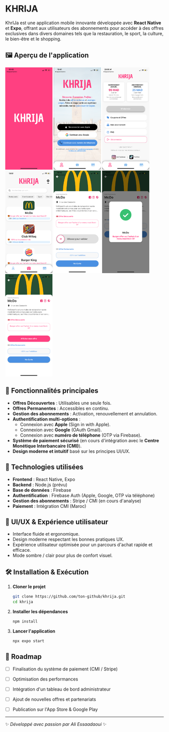 # KHRIJA

KhrIJa est une application mobile innovante développée avec **React Native** et **Expo**, offrant aux utilisateurs des abonnements pour accéder à des offres exclusives dans divers domaines tels que la restauration, le sport, la culture, le bien-être et le shopping.

## 🖼️ Aperçu de l'application
<img src="assets/IMG_0.PNG" alt="Aperçu de KhrIJa" width="150" height="auto"/>  <img src="assets/IMG_01.PNG" alt="Aperçu de KhrIJa" width="150" height="auto"/>
<img src="assets/IMG_06.PNG" alt="Aperçu de KhrIJa" width="150" height="auto"/><img src="assets/IMG_05.PNG" alt="Aperçu de KhrIJa" width="150" height="auto"/> <img src="assets/IMG_03.PNG" alt="Aperçu de KhrIJa" width="150" height="auto"/>
<img src="assets/IMG_04.PNG" alt="Aperçu de KhrIJa" width="150" height="auto"/> <img src="assets/IMG_02.PNG" alt="Aperçu de KhrIJa" width="150" height="auto"/>

## 📌 Fonctionnalités principales
- **Offres Découvertes** : Utilisables une seule fois.
- **Offres Permanentes** : Accessibles en continu.
- **Gestion des abonnements** : Activation, renouvellement et annulation.
- **Authentification multi-options** :
  - Connexion avec **Apple** (Sign in with Apple).
  - Connexion avec **Google** (OAuth Gmail).
  - Connexion avec **numéro de téléphone** (OTP via Firebase).
- **Système de paiement sécurisé** (en cours d'intégration avec le **Centre Monétique Interbancaire (CMI)**).
- **Design moderne et intuitif** basé sur les principes UI/UX.

## 🚀 Technologies utilisées
- **Frontend** : React Native, Expo
- **Backend** : Node.js (prévu)
- **Base de données** : Firebase 
- **Authentification** : Firebase Auth (Apple, Google, OTP via téléphone)
- **Gestion des abonnements** : Stripe / CMI (en cours d'analyse)
- **Paiement** : Intégration CMI (Maroc)

## 🎨 UI/UX & Expérience utilisateur
- Interface fluide et ergonomique.
- Design moderne respectant les bonnes pratiques UX.
- Expérience utilisateur optimisée pour un parcours d'achat rapide et efficace.
- Mode sombre / clair pour plus de confort visuel.

## 🛠 Installation & Exécution

1. **Cloner le projet**
   ```bash
   git clone https://github.com/ton-github/khrija.git
   cd khrija
   ```

2. **Installer les dépendances**
   ```bash
   npm install
   ```

3. **Lancer l'application**
   ```bash
   npx expo start
   ```

## 📅 Roadmap
- [ ] Finalisation du système de paiement (CMI / Stripe)
- [ ] Optimisation des performances
- [ ] Intégration d'un tableau de bord administrateur
- [ ] Ajout de nouvelles offres et partenariats
- [ ] Publication sur l'App Store & Google Play


---
✨ _Développé avec passion par Ali Essaadaoui_ ✨
